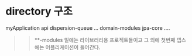 # directory 구조

myApplication
    api
    dispersion-queue
    ...
    domain-modules
        jpa-core
        ....

>> **-modules 밑에는 라이브러리용 프로젝트들이고 그 외에 첫번째 뎁스에는 어플리케이션이 들어간다.
